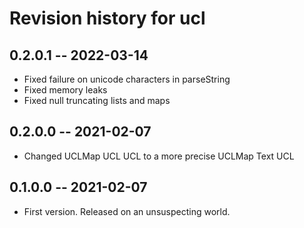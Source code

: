 # Revision history for ucl

## 0.2.0.1 -- 2022-03-14

* Fixed failure on unicode characters in parseString
* Fixed memory leaks
* Fixed null truncating lists and maps

## 0.2.0.0 -- 2021-02-07

* Changed UCLMap UCL UCL to a more precise UCLMap Text UCL

## 0.1.0.0 -- 2021-02-07

* First version. Released on an unsuspecting world.
